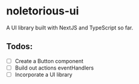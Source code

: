 # noletorious-ui

A UI library built with NextJS and TypeScript so far.

## Todos:

- [ ] Create a Button component
- [ ] Build out actions eventHandlers
- [ ] Incorporate a UI library
